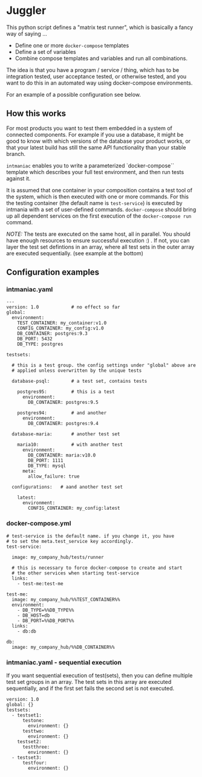 # Juggler

This python script defines a "matrix test runner", which is basically a fancy way of saying ...

* Define one or more `docker-compose` templates
* Define a set of variables
* Combine compose templates and variables and run all combinations.

The idea is that you have a program / service / thing, which has to be integration tested, user acceptance tested, or otherwise tested, and you want to do this in an automated way using docker-compose environments.

For an example of a possible configuration see below.


## How this works

For most products you want to test them embedded in a system of connected components. For example if you use a database, it might be good to know with which versions of the database your product works, or that your latest build has still the same API functionality than your stable branch.

`intmaniac` enables you to write a parameterized `docker-compose`` template which describes your full test environment, and then run tests against it.

It is assumed that one container in your composition contains a test tool of the system, which is then executed with one or more commands. For this the testing container (the default name is `test-service`) is executed by intmania with a set of user-defined commands. `docker-compose` should bring up all dependent services on the first execution of the `docker-compose run` command.

*NOTE:* The tests are executed on the same host, all in parallel. You should have enough resources to ensure successful execution :) . If not, you can layer the test set defintions in an array, where all test sets in the outer array are executed sequentially. (see example at the bottom)

## Configuration examples


### intmaniac.yaml

    ---
    version: 1.0            # no effect so far
    global:
      environment:
        TEST_CONTAINER: my_container:v1.0
        CONFIG_CONTAINER: my_config:v1.0
        DB_CONTAINER: postgres:9.3
        DB_PORT: 5432
        DB_TYPE: postgres

    testsets:

      # this is a test group. the config settings under "global" above are
      # applied unless overwritten by the unique tests

      database-psql:        # a test set, contains tests

        postgres95:         # this is a test
          environment:
            DB_CONTAINER: postgres:9.5

        postgres94:         # and another
          environment:
            DB_CONTAINER: postgres:9.4

      database-maria:       # another test set

        maria10:            # with another test
          environment:
            DB_CONTAINER: maria:v10.0
            DB_PORT: 1111
            DB_TYPE: mysql
          meta:
            allow_failure: true

      configurations:   # aand another test set

        latest:
          environment:
            CONFIG_CONTAINER: my_config:latest


### docker-compose.yml

    # test-service is the default name. if you change it, you have
    # to set the meta.test_service key accordingly.
    test-service:

      image: my_company_hub/tests/runner

      # this is necessary to force docker-compose to create and start
      # the other services when starting test-service
      links:
        - test-me:test-me

    test-me:
      image: my_company_hub/%%TEST_CONTAINER%%
      environment:
        - DB_TYPE=%%DB_TYPE%%
        - DB_HOST=db
        - DB_PORT=%%DB_PORT%%
      links:
        - db:db

    db:
      image: my_company_hub/%%DB_CONTAINER%%


### intmaniac.yaml - sequential execution

If you want sequential execution of test(sets), then you can define multiple test set groups in an array. The test sets in this array are executed sequentially, and if the first set fails the second set is not executed.

    version: 1.0
    global: {}
    testsets:
      - testset1:
          testone:
            environment: {}
          testtwo:
            environment: {}
        testset2:
          testthree:
            environment: {}
      - testset3:
          testfour:
            environment: {}
